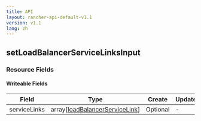 ```yaml
---
title: API
layout: rancher-api-default-v1.1
version: v1.1
lang: zh
---
```


## setLoadBalancerServiceLinksInput



### Resource Fields

#### Writeable Fields

Field | Type | Create | Update | Default | Notes
---|---|---|---|---|---
serviceLinks | array[[loadBalancerServiceLink]({{site.baseurl}}/rancher/{{page.version}}/{{page.lang}}/api/api-resources/loadBalancerServiceLink/)] | Optional | - | - | 



<br>
